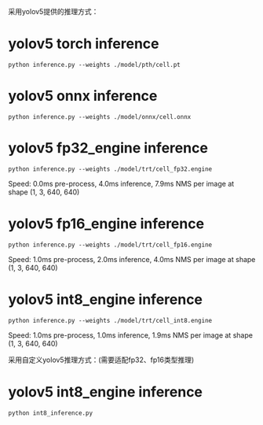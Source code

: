 采用yolov5提供的推理方式：
# yolov5 torch inference
    python inference.py --weights ./model/pth/cell.pt

# yolov5 onnx inference
    python inference.py --weights ./model/onnx/cell.onnx

# yolov5 fp32_engine inference
    python inference.py --weights ./model/trt/cell_fp32.engine
Speed: 0.0ms pre-process, 4.0ms inference, 7.9ms NMS per image at shape (1, 3, 640, 640)

# yolov5 fp16_engine inference
    python inference.py --weights ./model/trt/cell_fp16.engine
Speed: 1.0ms pre-process, 2.0ms inference, 4.0ms NMS per image at shape (1, 3, 640, 640)

# yolov5 int8_engine inference
    python inference.py --weights ./model/trt/cell_int8.engine
Speed: 1.0ms pre-process, 1.0ms inference, 1.9ms NMS per image at shape (1, 3, 640, 640)


采用自定义yolov5推理方式：(需要适配fp32、fp16类型推理)
# yolov5 int8_engine inference
    python int8_inference.py
